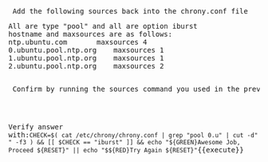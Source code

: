 <pre> Add the following sources back into the chrony.conf file </pre>
<pre>
All are type "pool" and all are option iburst
hostname and maxsources are as follows:
ntp.ubuntu.com 		 maxsources 4
0.ubuntu.pool.ntp.org	 maxsources 1
1.ubuntu.pool.ntp.org	 maxsources 1
2.ubuntu.pool.ntp.org	 maxsources 2

<pre> Confirm by running the sources command you used in the previous step. </pre>


Verify answer with:`CHECK=$( cat /etc/chrony/chrony.conf | grep "pool 0.u" | cut -d" " -f3 ) && [[ $CHECK == "iburst" ]] && echo "${GREEN}Awesome Job, Proceed ${RESET}" || echo "$${RED}Try Again ${RESET}"`{{execute}}
